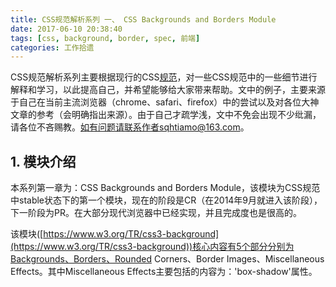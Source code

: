 ```yaml
---
title: CSS规范解析系列 一、 CSS Backgrounds and Borders Module
date: 2017-06-10 20:38:40
tags: [css, background, border, spec, 前端]
categories: 工作拾遗
---
```

CSS规范解析系列主要根据现行的CSS[规范](https://www.w3.org/Style/CSS/current-work)，对一些CSS规范中的一些细节进行解释和学习，以此提高自己，并希望能够给大家带来帮助。文中的例子，主要来源于自己在当前主流浏览器（chrome、safari、firefox）中的尝试以及对各位大神文章的参考（会明确指出来源）。由于自己才疏学浅，文中不免会出现不少纰漏，请各位不吝赐教。如有问题请联系作者sqhtiamo@163.com。

## 1. 模块介绍
本系列第一章为：CSS Backgrounds and Borders Module，该模块为CSS规范中stable状态下的第一个模块，现在的阶段是CR（在2014年9月就进入该阶段），下一阶段为PR。在大部分现代浏览器中已经实现，并且完成度也是很高的。

该模块([https://www.w3.org/TR/css3-background](https://www.w3.org/TR/css3-background))核心内容有5个部分分别为Backgrounds、Borders、Rounded Corners、Border Images、Miscellaneous Effects。其中Miscellaneous Effects主要包括的内容为：'box-shadow'属性。
<!-- more -->
